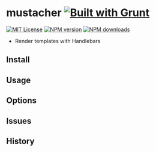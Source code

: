 # mustacher [![Built with Grunt][grunt-img]](http://gruntjs.com/)

[![MIT License][license-img]][license-url] [![NPM version][npm-version-img]][npm-url] [![NPM downloads][npm-downloads-img]][npm-url] 

* Render templates with Handlebars

## Install

## Usage

## Options

## Issues

## History

[grunt-img]: https://cdn.gruntjs.com/builtwith.png
[license-img]: http://img.shields.io/badge/license-MIT-blue.svg?style=flat-square
[license-url]: LICENSE-MIT

[coverall-url]: https://coveralls.io/r/sixertoy/mustacher
[coverall-img]: https://img.shields.io/coveralls/sixertoy/mustacher.svg?style=flat-square

[travis-url]: https://travis-ci.org/sixertoy/mustacher
[travis-img]: http://img.shields.io/travis/sixertoy/mustacher.svg?style=flat-square

[npm-url]: https://npmjs.org/package/generator-gruntproject
[npm-version-img]: http://img.shields.io/npm/v/mustacher.svg?style=flat-square
[npm-downloads-img]: http://img.shields.io/npm/dm/mustacher.svg?style=flat-square
